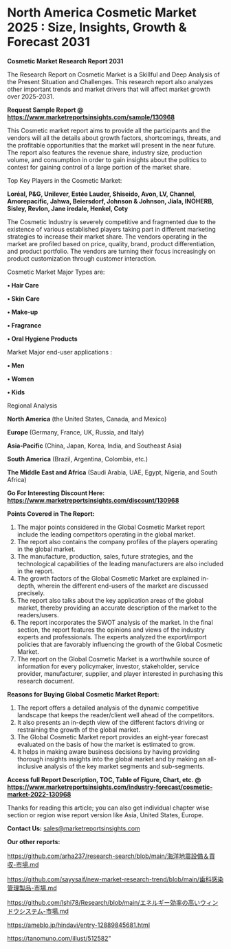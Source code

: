 # North America Cosmetic Market 2025 : Size, Insights, Growth & Forecast 2031

<strong>Cosmetic Market Research Report 2031</strong>

The Research Report on Cosmetic Market is a Skillful and Deep Analysis of the Present Situation and Challenges. This research report also analyzes other important trends and market drivers that will affect market growth over 2025-2031.

<strong>Request Sample Report @ <a href=https://www.marketreportsinsights.com/sample/130968>https://www.marketreportsinsights.com/sample/130968</a></strong>

This Cosmetic market report aims to provide all the participants and the vendors will all the details about growth factors, shortcomings, threats, and the profitable opportunities that the market will present in the near future. The report also features the revenue share, industry size, production volume, and consumption in order to gain insights about the politics to contest for gaining control of a large portion of the market share.

Top Key Players in the Cosmetic Market:

<strong>Loréal, P&G, Unilever, Estée Lauder, Shiseido, Avon, LV, Channel, Amorepacific, Jahwa, Beiersdorf, Johnson & Johnson, Jiala, INOHERB, Sisley, Revlon, Jane iredale, Henkel, Coty</strong>

The Cosmetic Industry is severely competitive and fragmented due to the existence of various established players taking part in different marketing strategies to increase their market share. The vendors operating in the market are profiled based on price, quality, brand, product differentiation, and product portfolio. The vendors are turning their focus increasingly on product customization through customer interaction.

Cosmetic Market Major Types are:

<strong>• Hair Care

• Skin Care

• Make-up

• Fragrance

• Oral Hygiene Products</strong>

Market Major end-user applications :

<strong>• Men

• Women

• Kids</strong>

Regional Analysis

</u><strong><b>North America</b></strong> (the United States, Canada, and Mexico)

<strong><b>Europe </b></strong>(Germany, France, UK, Russia, and Italy)

<strong><b>Asia-Pacific</b></strong> (China, Japan, Korea, India, and Southeast Asia)

<strong><b>South America</b></strong> (Brazil, Argentina, Colombia, etc.)

<strong><b>The Middle East and Africa</b></strong> (Saudi Arabia, UAE, Egypt, Nigeria, and South Africa)

<strong>Go For Interesting Discount Here: <a href=https://www.marketreportsinsights.com/discount/130968>https://www.marketreportsinsights.com/discount/130968</a></strong>

<strong>Points Covered in The Report:</strong>
<ol>
  <li>The major points considered in the Global Cosmetic Market report include the leading competitors operating in the global market.</li>
  <li>The report also contains the company profiles of the players operating in the global market.</li>
  <li>The manufacture, production, sales, future strategies, and the technological capabilities of the leading manufacturers are also included in the report.</li>
  <li>The growth factors of the Global Cosmetic Market are explained in-depth, wherein the different end-users of the market are discussed precisely.</li>
  <li>The report also talks about the key application areas of the global market, thereby providing an accurate description of the market to the readers/users.</li>
  <li>The report incorporates the SWOT analysis of the market. In the final section, the report features the opinions and views of the industry experts and professionals. The experts analyzed the export/import policies that are favorably influencing the growth of the Global Cosmetic Market.</li>
  <li>The report on the Global Cosmetic Market is a worthwhile source of information for every policymaker, investor, stakeholder, service provider, manufacturer, supplier, and player interested in purchasing this research document.</li>
</ol>
<strong>Reasons for Buying Global Cosmetic Market Report:</strong>

<ol>
  <li>The report offers a detailed analysis of the dynamic competitive landscape that keeps the reader/client well ahead of the competitors.</li>
  <li>It also presents an in-depth view of the different factors driving or restraining the growth of the global market.</li>
  <li>The Global Cosmetic Market report provides an eight-year forecast evaluated on the basis of how the market is estimated to grow.</li>
  <li>It helps in making aware business decisions by having providing thorough insights insights into the global market and by making an all-inclusive analysis of the key market segments and sub-segments.</li>
</ol>
<strong>Access full Report Description, TOC, Table of Figure, Chart, etc. @ <a href=https://www.marketreportsinsights.com/industry-forecast/cosmetic-market-2022-130968>https://www.marketreportsinsights.com/industry-forecast/cosmetic-market-2022-130968</a></strong>


Thanks for reading this article; you can also get individual chapter wise section or region wise report version like Asia, United States, Europe.

<strong>Contact Us:</strong>
sales@marketreportsinsights.com

<strong>Our other reports:</strong>

<a href=https://github.com/arha237/research-search/blob/main/海洋地震設備＆買収-市場.md>https://github.com/arha237/research-search/blob/main/海洋地震設備＆買収-市場.md</a>

<a href=https://github.com/sayysaif/new-market-research-trend/blob/main/歯科感染管理製品-市場.md>https://github.com/sayysaif/new-market-research-trend/blob/main/歯科感染管理製品-市場.md</a>

<a href=https://github.com/Ishi78/Research/blob/main/エネルギー効率の高いウィンドウシステム-市場.md>https://github.com/Ishi78/Research/blob/main/エネルギー効率の高いウィンドウシステム-市場.md</a>

<a href=https://ameblo.jp/hindavi/entry-12889845681.html>https://ameblo.jp/hindavi/entry-12889845681.html</a>

<a href=https://tanomuno.com/illust/512582>https://tanomuno.com/illust/512582</a>"
